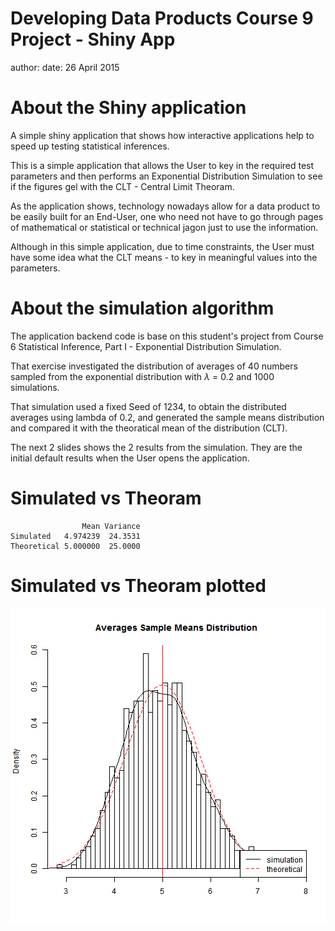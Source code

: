 Developing Data Products Course 9 Project - Shiny App
========================================================
author: 
date: 26 April 2015

About the Shiny application
========================================================
A simple shiny application that shows how interactive 
applications help to speed up testing statistical 
inferences.

This is a simple application that allows the User to key in the
required test parameters and then performs an Exponential Distribution Simulation to see if the figures gel with
the CLT - Central Limit Theoram.

As the application shows, technology nowadays allow for
a data product to be easily built for an End-User, one
who need not have to go through pages of mathematical or
statistical or technical jagon just to use the information.

Although in this simple application, due to time constraints, 
the User must have some idea what the CLT means - to key in
meaningful values into the parameters.

About the simulation algorithm
========================================================
The application backend code is base on this student's 
project from Course 6 Statistical Inference, Part I - Exponential Distribution Simulation.

That exercise investigated the distribution of averages of 40 numbers sampled from the exponential distribution with $\lambda$ = 0.2 and 1000 simulations. 

That simulation used a fixed Seed of 1234, to obtain the distributed averages using lambda of 0.2, and generated the sample means distribution and compared it with the theoratical mean of the distribution (CLT).

The next 2 slides shows the 2 results from the simulation.
They are the initial default results when the User opens 
the application.

Simulated vs Theoram
========================================================


```
                Mean Variance
Simulated   4.974239  24.3531
Theoretical 5.000000  25.0000
```


Simulated vs Theoram plotted
========================================================
![plot of chunk unnamed-chunk-2](dataProd_Presentation-figure/unnamed-chunk-2-1.png) 

~~~~~~~~~~~ The End ~~~~~~~~~~~
